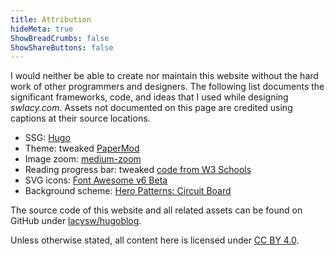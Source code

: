 ```yaml
---
title: Attribution
hideMeta: true
ShowBreadCrumbs: false
ShowShareButtons: false
---
```


I would neither be able to create nor maintain this website without the hard work of other programmers and designers. The following list documents the significant frameworks, code, and ideas that I used while designing *swlacy.com*. Assets not documented on this page are credited using captions at their source locations.

 - SSG: [Hugo](https://gohugo.io)
 - Theme: tweaked [PaperMod](https://github.com/adityatelange/hugo-PaperMod)
 - Image zoom: [medium-zoom](https://github.com/francoischalifour/medium-zoom)
 - Reading progress bar: tweaked [code from W3 Schools](https://www.w3schools.com/howto/howto_js_scroll_indicator.asp)
 - SVG icons: [Font Awesome v6 Beta](https://fontawesome.com/)
 - Background scheme: [Hero Patterns: Circuit Board](https://heropatterns.com/)

The source code of this website and all related assets can be found on GitHub under [lacysw/hugoblog](https://github.com/lacysw/hugoblog).

Unless otherwise stated, all content here is licensed under [CC BY 4.0](https://creativecommons.org/licenses/by/4.0).